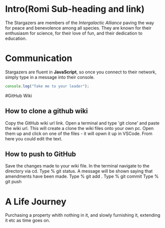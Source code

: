# Intro(Romi Sub-heading and link)
The Stargazers are members of the _Intergalactic Alliance_ paving the way for peace and benevolence among all species. They are known for their enthusiasm for science, for their love of fun, and their dedication to education.

# Communication

Stargazers are fluent in **JavaScript**, so once you connect to their network, simply type in a message into their console.

```js
console.log("Take me to your leader");
```


#GitHub Wiki
## How to clone a github wiki

Copy the GitHub wiki url link. Open a terminal and type 'git clone' and paste the wiki url. This will create a clone the wiki files onto your own pc. Open them up and click on one of the files - it will opwn it up in VSCode. From here you could edit the text.

## How to push to GitHub
Save the changes made to your wiki file.
In the terminal navigate to the directory via cd.
Type % git status.
A message will be shown saying that amendments have been made.
Type % git add .
Type % git commit
Type % git push

# A Life Journey
Purchasing a property whith nothing in it, and slowly furnishing it, extending it etc as time goes on.
